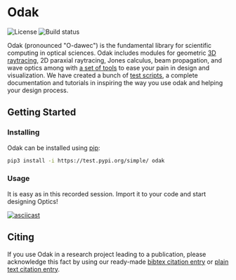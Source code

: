 # Odak
![License](https://img.shields.io/badge/license-Apache--2.0-blue.svg)
![Build status](https://travis-ci.com/kunguz/odak.svg?branch=next)

Odak (pronounced "O-dawec") is the fundamental library for scientific computing in optical sciences. Odak includes modules for geometric [3D raytracing](odak/raytracing/), 2D paraxial raytracing, Jones calculus, beam propagation, and wave optics among with [a set of tools](odak/tools) to ease your pain in design and visualization. We have created a bunch of [test scripts](test/), a complete documentation and tutorials in inspiring the way you use odak and helping your design process.

## Getting Started

### Installing
Odak can be installed using [pip](https://pypi.org/project/pip):

```bash
pip3 install -i https://test.pypi.org/simple/ odak
```

### Usage
It is easy as in this recorded session. Import it to your code and start designing Optics!

[![asciicast](https://asciinema.org/a/290015.svg)](https://asciinema.org/a/290015)

## Citing
If you use Odak in a research project leading to a publication, please acknowledge this fact by using our ready-made [bibtex citation entry](citations/odak.bib) or [plain text citation entry](citations/odak.txt).
